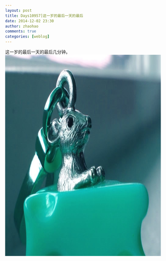 ```yaml
---
layout: post
title: Days10957]这一岁的最后一天的最后
date: 2014-12-02 23:30
author: zhaohao
comments: true
categories: [weblog]
---
```

这一岁的最后一天的最后几分钟。
<a href="/Resource/mouse.jpg"><img src="/Resource/mouse.jpg" alt="mouse" width="1024" height="650" class="alignnone size-large wp-image-845" /></a>
